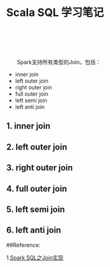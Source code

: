 # Scala SQL 学习笔记

<br>
<br>
<br>
<br>

&emsp;&emsp;Spark支持所有类型的Join，包括：

- inner join
- left outer join
- right outer join
- full outer join
- left semi join
- left anti join

## 1. inner join
## 2. left outer join
## 3. right outer join
## 4. full outer join
## 5. left semi join
## 6. left anti join

##Reference:

1.[Spark SQL之Join实现](http://sharkdtu.com/posts/spark-sql-join.html)